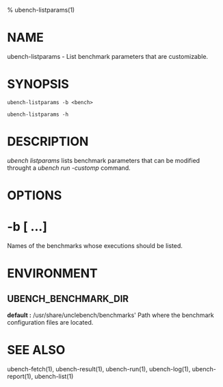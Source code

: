 % ubench-listparams(1)

# NAME


ubench-listparams -  List benchmark parameters that are customizable.

# SYNOPSIS

    ubench-listparams -b <bench>

    ubench-listparams -h

# DESCRIPTION


*ubench listparams*  lists benchmark parameters that can be modified throught a
                     *ubench run -customp* command. 

# OPTIONS

# -b <bench> [<bench> ...]
  Names of the benchmarks whose executions should be listed.
  

# ENVIRONMENT

## UBENCH_BENCHMARK_DIR
   **default :** /usr/share/unclebench/benchmarks'
   Path where the benchmark configuration files are located.

# SEE ALSO

ubench-fetch(1), ubench-result(1), ubench-run(1), ubench-log(1), ubench-report(1), ubench-list(1)